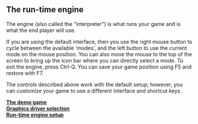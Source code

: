 The run-time engine
-------------------

The engine (also called the "interpreter") is what runs your game and is
what the end player will use.

If you are using the default interface, then you use the right mouse
button to cycle between the available 'modes', and the left button to
use the current mode on the mouse position. You can also move the mouse
to the top of the screen to bring up the icon bar where you can directly
select a mode. To exit the engine, press Ctrl-Q. You can save your game
position using F5 and restore with F7.

The controls described above work with the default setup; however, you
can customize your game to use a different interface and shortcut keys.

[**The demo game**](TheDemoGame)\
[**Graphics driver selection**](GraphicsDriver)\
[**Run-time engine setup**](Setup)

